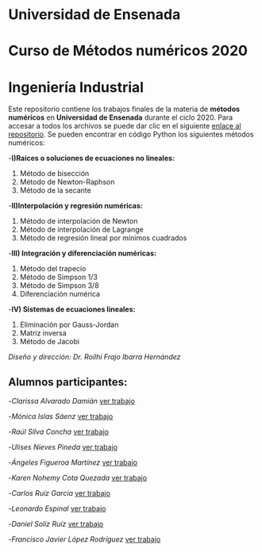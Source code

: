 # Universidad de Ensenada 
# Curso de Métodos numéricos 2020
# Ingeniería Industrial

Este repositorio contiene los trabajos finales de la materia de **métodos numéricos** en **Universidad de Ensenada** durante el ciclo 2020.
Para accesar a todos los archivos se puede dar clic en el siguiente [enlace al repositorio](https://github.com/roilhi/MetNum_ITECI_2020/).
Se pueden encontrar en código Python los siguientes métodos numéricos:


-**I)Raíces o soluciones de ecuaciones no lineales:**
1.	Método de bisección 
2.	Método de Newton-Raphson 
3.	Método de la secante

-**II)Interpolación y regresión numéricas:**
1.	Método de interpolación de Newton
2.	Método de interpolación de Lagrange
3.	Método de regresión lineal por mínimos cuadrados

-**III)	Integración y diferenciación numéricas:**
1.	Método del trapecio
2.	Método de Simpson 1/3
3.	Método de Simpson 3/8
4.	Diferenciación numérica

-**IV)	Sistemas de ecuaciones lineales:**
1.	Eliminación por Gauss-Jordan
2.	Matriz inversa
3.	Método de Jacobi


_Diseño y dirección: Dr. Roilhi Frajo Ibarra Hernández_

## Alumnos participantes: 
-_Clarissa Alvarado Damián_ [ver trabajo](https://github.com/roilhi/MetNum_ITECI_2020/blob/gh-pages/AlvaradoClarissa_TrabajoFinalMetNum_.ipynb)

-_Mónica Islas Sáenz_ [ver trabajo](https://github.com/roilhi/MetNum_ITECI_2020/blob/gh-pages/IslasMonica_TrabajoFinalMetNum.ipynb)

-_Raúl Silva Concha_ [ver trabajo](https://github.com/roilhi/MetNum_ITECI_2020/blob/gh-pages/SILVA_RAUL_TrabajoFinalMetNum_.ipynb)

-_Ulises Nieves Pineda_ [ver trabajo](https://github.com/roilhi/MetNum_ITECI_2020/blob/gh-pages/Nieves_Ulises_TrabajoFinalMetNum_(1).ipynb)

-_Ángeles Figueroa Martínez_ [ver trabajo](https://github.com/roilhi/MetNum_ITECI_2020/blob/gh-pages/FigueroaAngeles_TrabajoFinalMetNum_.ipynb)

-_Karen Nohemy Cota Quezada_ [ver trabajo](https://github.com/roilhi/MetNum_ITECI_2020/blob/gh-pages/CotaKaren_TrabajoFinalMetNum.ipynb)

-_Carlos Ruiz García_ [ver trabajo](https://github.com/roilhi/MetNum_ITECI_2020/blob/gh-pages/Carlos_ruiz_proyecto_final%2C_m%C3%A9todos_num%C3%A9ricos.ipynb)

-_Leonardo Espinal_ [ver trabajo](https://github.com/roilhi/MetNum_ITECI_2020/blob/gh-pages/EspinalLeonardo_TrabajoFinalMetNum.ipynb)

-_Daniel Solíz Ruíz_ [ver trabajo](https://github.com/roilhi/MetNum_ITECI_2020/blob/gh-pages/_SolisDanielr_TrabajoFinalMetNum.ipynb)

-_Francisco Javier López Rodríguez_ [ver trabajo](https://github.com/roilhi/MetNum_ITECI_2020/blob/gh-pages/L%C3%B3pezFrancisco_TrabajoFinalMetNum.ipynb)


